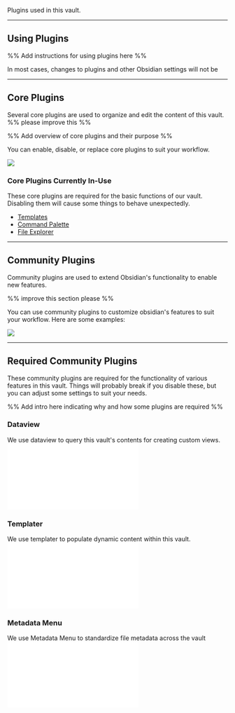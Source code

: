 
Plugins used in this vault.

---

## Using Plugins

%% Add instructions for using plugins here %%

In most cases, changes to plugins and other Obsidian settings will not be 

---

## Core Plugins

Several core plugins are used to organize and edit the content of this vault. %% please improve this %%

%% Add overview of core plugins and their purpose %%

You can enable, disable, or replace core plugins to suit your workflow. 

![](https://youtu.be/eOsL2eP-N6g)

### Core Plugins Currently In-Use

These core plugins are required for the basic functions of our vault. Disabling them will cause some things to behave unexpectedly.

- [Templates](https://help.obsidian.md/Plugins/Templates)
- [Command Palette](https://help.obsidian.md/Plugins/Command+palette)
- [File Explorer](https://help.obsidian.md/Plugins/File+explorer)

---

## Community Plugins

Community plugins are used to extend Obsidian's functionality to enable new features.

%% improve this section please  %%

You can use community plugins to customize obsidian's features to suit your workflow. Here are some examples:

![](https://youtu.be/3UMncGbocAU)

---

## Required Community Plugins

These community plugins are required for the functionality of various features in this vault. Things will probably break if you disable these, but you can adjust some settings to suit your needs.

%% Add intro here indicating why and how some plugins are required %%

### Dataview
We use dataview to query this vault's contents for creating custom views.
![](tools/plugin-notes/dataview/dataview.md)

### Templater
We use templater to populate dynamic content within this vault. 
![](tools/plugin-notes/templater/templater.md)

### Metadata Menu
We use Metadata Menu to standardize file metadata across the vault
![](tools/plugin-notes/metadata-menu.md)